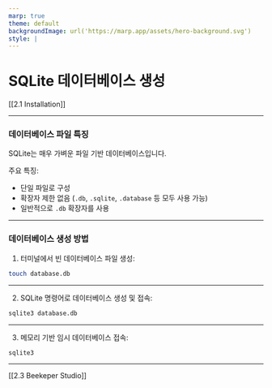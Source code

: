 ```yaml
---
marp: true
theme: default
backgroundImage: url('https://marp.app/assets/hero-background.svg')
style: |
---
```


# SQLite 데이터베이스 생성

[[2.1 Installation]]

---

### 데이터베이스 파일 특징

SQLite는 매우 가벼운 파일 기반 데이터베이스입니다.

주요 특징:

- 단일 파일로 구성
- 확장자 제한 없음 (`.db`, `.sqlite`, `.database` 등 모두 사용 가능)
- 일반적으로 `.db` 확장자를 사용

---

### 데이터베이스 생성 방법

1. 터미널에서 빈 데이터베이스 파일 생성:

```bash
touch database.db
```

---

2. SQLite 명령어로 데이터베이스 생성 및 접속:

```bash
sqlite3 database.db
```

---

3. 메모리 기반 임시 데이터베이스 접속:

```bash
sqlite3
```

---

[[2.3 Beekeper Studio]]

